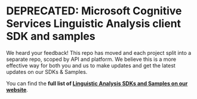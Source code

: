 **DEPRECATED:** Microsoft Cognitive Services Linguistic Analysis client SDK and samples
====================================
We heard your feedback! This repo has moved and each project split into a separate repo, scoped by API and platform. We believe this is a more effective way for both you and us to make updates and get the latest updates on our SDKs & Samples.

You can find the **full list of [Linguistic Analysis SDKs and Samples on our website](https://www.microsoft.com/cognitive-services/en-us/SDK-Sample?api=linguistic%20analysis)**.
